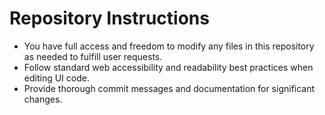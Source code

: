 # Repository Instructions

- You have full access and freedom to modify any files in this repository as needed to fulfill user requests.
- Follow standard web accessibility and readability best practices when editing UI code.
- Provide thorough commit messages and documentation for significant changes.
